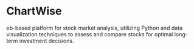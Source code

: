 # ChartWise
eb-based platform for stock market analysis, utilizing Python and data visualization techniques to assess and compare stocks for optimal long-term investment decisions.
